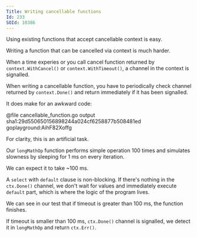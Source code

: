 ```yaml
---
Title: Writing cancellable functions
Id: 233
SOId: 10386
---
```


Using existing functions that accept cancellable context is easy.

Writing a function that can be cancelled via context is much harder.

When a time experies or you call cancel function returned by `context.WithCancel()` or `context.WithTimeout()`, a channel in the context is signalled.

When writing a cancellable function, you have to periodically check channel returned by `context.Done()` and return immediately if it has been signalled.

It does make for an awkward code:

@file cancellable_function.go output sha1:29d550650156898244a024cf6258877b508481ed goplayground:AihF82Xoffg

For clarity, this is an artificial task.

Our `longMathOp` function performs simple operation 100 times and simulates slowness by sleeping for 1 ms on every iteration.

We can expect it to take ~100 ms.

A `select` with `default` clause is non-blocking. If there's nothing in the `ctx.Done()` channel, we don't wait for values and immediately execute `default` part, which is where the logic of the program lives.

We can see in our test that if timeout is greater than 100 ms, the function finishes.

If timeout is smaller than 100 ms, `ctx.Done()` channel is signalled, we detect it in `longMathOp` and return `ctx.Err()`.
